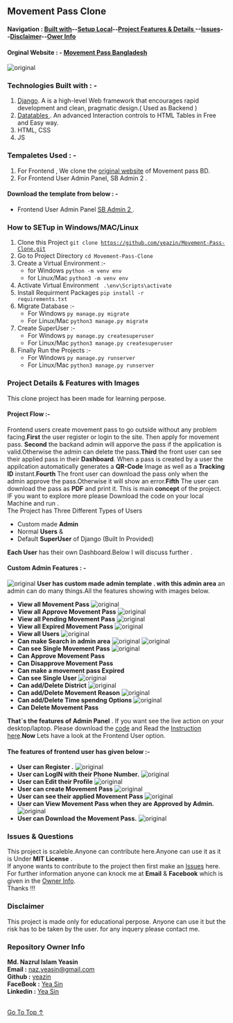 ##  Movement Pass Clone 
#### Navigation : [Built with](#technologies-built-with----)--[Setup Local](#how-to-setup-in-windowsmaclinux)--[Project Features & Details ](#project-details--features-with-images)--[Issues](#issues--questions)--[Disclaimer](#disclaimer)--[Ower Info ](#repository-owner-info) 

#### Orginal Website : - [Movement Pass Bangladesh](https://movementpass.police.gov.bd/)
![original](readme/original.png)
### Technologies Built with  : -
1. [Django](https://www.djangoproject.com/). A is a high-level Web framework that encourages rapid development and clean, pragmatic design.( Used as Backend )
2. [Datatables ](https://datatables.net/). An advanced Interaction controls to HTML Tables in Free and Easy way. 
3. HTML, CSS
4. JS

### Tempaletes Used : -
1. For Frontend , We clone the [original website](http://movementpass.police.gov.bd/) of Movement pass BD. 
2. For Frontend User Admin Panel, SB Admin 2 .

#### Download the template from below : -
* Frontend User Admin Panel [ SB Admin 2 ](https://startbootstrap.com/theme/sb-admin-2).

### How to SETup in Windows/MAC/Linux
1. Clone this Project <code>git clone https://github.com/yeazin/Movement-Pass-Clone.git </code>
2. Go to Project Directory <code>cd Movement-Pass-Clone </code>
3. Create a Virtual Environment :-
    * for Windows <code>python -m venv env </code>
    * for Linux/Mac <code>python3 -m venv env </code>
4. Activate Virtual Environment <code> .\env\Scripts\activate </code>
5. Install Requirment Packages <code>pip install -r requirements.txt</code>
6. Migrate Database :-
    * For Windows <code>py manage.py migrate</code>
    * For Linux/Mac <code>python3 manage.py migrate</code>
7. Create SuperUser :-
    * For Windows <code>py manage.py createsuperuser</code>
    * For Linux/Mac <code>python3 manage.py createsuperuser</code>
8. Finally Run the Projects :-
    * For Windows <code>py manage.py runserver</code>
    * For Linux/Mac <code>python3 manage.py runserver</code>

### Project Details & Features with Images
This clone project has been made for learning perpose.
#### Project Flow :- 
Frontend users create movement pass to go outside without any problem facing.__First__ the user register or login to the site. Then apply for movement pass. __Second__ the backand admin will apporve the pass if the application is valid.Otherwise the admin can delete the pass.__Third__ the front user can see their applied pass in their __Dashboard__. When a pass is created by a user the appilcation automatically generates a __QR-Code__ Image as well as a __Tracking ID__ instant.__Fourth__ The front user can download the pass only when the admin approve the pass.Otherwise it will show an error.__Fifth__ The user can download the pass as __PDF__ and print it.
This is main __concept__ of the project. IF you want to explore more please Download the code on your local Machine and run . 
<br> The Project has Three Different Types of Users <br>

* Custom made __Admin__ 
* Normal __Users__    &
* Default __SuperUser__ of Django (Built In Provided)

__Each User__ has their own Dashboard.Below I will discuss further .
#### __Custom Admin__ Features : -
![original](readme/admin-area.png)
__User has custom made admin template . with this admin area__ an admin can do many things.All the features showing with images below. 
* __View all Movement Pass__ 
![original](readme/all-pass.png)
* __View all Approve Movement Pass__
![original](readme/approve.png)
* __View all Pending Movement Pass__
![original](readme/pending.png)
* __View all Expired Movement Pass__
![original](readme/expire.png)
* __View all Users__
![original](readme/all-users.png)
* __Can make Search in admin area__
![original](readme/search.png)
![original](readme/search-out.png)
* __Can see Single Movement Pass__
![original](readme/single-reason.png)
* __Can Approve Movement Pass__
* __Can Disapprove Movement Pass__
* __Can make a movement pass Expired__
* __Can see Single User__
![original](readme/single-user.png)
* __Can add/Delete District__
![original](readme/district.png)
* __Can add/Delete Movement Reason__
![original](readme/reason.png)
* __Can add/Delete Time spendng Options__
![original](readme/time.png)
* __Can Delete Movement Pass__

__That`s the features of Admin Panel__ . If you want see the live action on your desktop/laptop. Please download the [code](https://github.com/yeazin/Movement-Pass-Clone) and Read the [Instruction here](#how-to-setup-in-windowsmaclinux).__Now__ Lets have a look at the Frontend User option. <br>
#### The features of frontend user __has given below :-__ 
* __User can __Register__ .__
![original](readme/register.png)
* __User can LogIN with their __Phone Number__.__
![original](readme/login.png)
* __User can Edit their Profile__
![original](readme/edit.png)
* __User can create Movement Pass__
![original](readme/apply.png)
* __User can see their applied Movement Pass__
![original](readme/collect.png)
* __User can View Movement Pass when they are Approved by Admin.__
![original](readme/see.png)
* __User can Download the Movement Pass.__
![original](readme/pdf.png)






 


### Issues & Questions
This project is scaleble.Anyone can contribute here.Anyone can use it as it is Under __MIT License__ .<br>
If anyone wants to contribute to the project then first make an [Issues](https://github.com/yeazin/Movement-Pass-Clone/issues) here.<br>
For further information anyone can knock me at __Email__ & __Facebook__ which is given in the [Owner Info](#repository-owner-info). <br>
Thanks !!!<br>
### Disclaimer
This project is made only for educational perpose. Anyone can use it but the risk has to be taken by the user.
for any inquery please contact me. 

### Repository Owner Info 

__Md. Nazrul Islam Yeasin__ <br>
__Email :__ [ naz.yeasin@gmail.com ](mailto:naz.yeasin@gmail.com) <br>
__Github :__ [yeazin](https://github.com/yeazin)<br>
__FaceBook :__ [Yea Sin](https://facebook.com/yeariha.farsin) <br>
__Linkedin :__ [Yea Sin](https://www.linkedin.com/in/yeazin/)
<br>
<br>

[Go To Top ↑ ](#movement-pass-clone)  